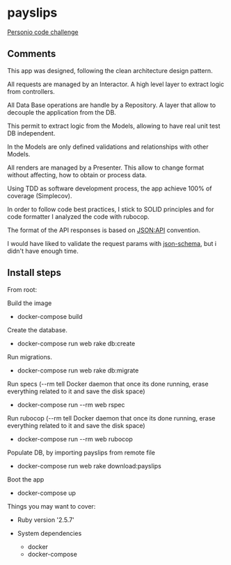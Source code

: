 # payslips
[Personio code challenge](https://github.com/mfigand/payslips/blob/master/public/pdf/Payslips%20Exercise.pdf "Personio code challenge")

## Comments
This app was designed, following the clean architecture design pattern.

All requests are managed by an Interactor. A high level layer to extract logic from controllers.

All Data Base operations are handle by a Repository. A layer that allow to decouple the application from the DB.

This permit to extract logic from the Models, allowing to have real unit test DB independent.

In the Models are only defined validations and relationships with other Models.

All renders are managed by a Presenter. This allow to change format without affecting, how to obtain or process data.

Using TDD as software development process, the app achieve 100% of coverage (Simplecov).

In order to follow code best practices, I stick to SOLID principles and for code formatter I analyzed the code with rubocop.

The format of the API responses is based on [JSON:API](https://jsonapi.org/ "JSON:API") convention.

I would have liked to validate the request params with [json-schema](https://github.com/ruby-json-schema/json-schema/tree/master "json-schema"), but
i didn't have enough time.


## Install steps

From root:

Build the image
* docker-compose build

Create the database.
* docker-compose run web rake db:create

Run migrations.
* docker-compose run web rake db:migrate

Run specs
(--rm tell Docker daemon that once its done running, erase everything related to it and save the disk space)
* docker-compose run --rm web rspec

Run rubocop
(--rm tell Docker daemon that once its done running, erase everything related to it and save the disk space)
* docker-compose run --rm web rubocop

Populate DB, by importing payslips from remote file
* docker-compose run web rake download:payslips

Boot the app
* docker-compose up

Things you may want to cover:

* Ruby version '2.5.7'

* System dependencies
  - docker
  - docker-compose
